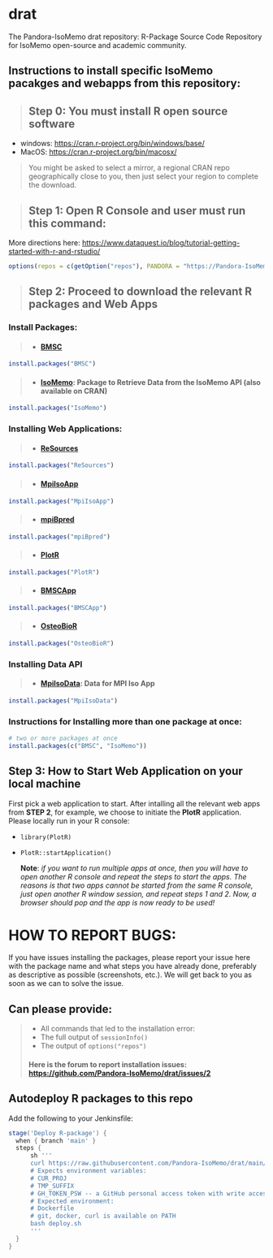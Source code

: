 # drat

The Pandora-IsoMemo drat repository: R-Package Source Code Repository for IsoMemo open-source and academic community.

## Instructions to install specific IsoMemo pacakges and webapps from this repository:
> ## Step 0: You must install R open source software
- windows: https://cran.r-project.org/bin/windows/base/
- MacOS: https://cran.r-project.org/bin/macosx/
> You might be asked to select a mirror, a regional CRAN repo geographically close to you, then just select your region to complete the download.

> ## Step 1: Open R Console and user must run this command: 
More directions here: https://www.dataquest.io/blog/tutorial-getting-started-with-r-and-rstudio/
```r
options(repos = c(getOption("repos"), PANDORA = "https://Pandora-IsoMemo.github.io/drat/"))
```
> ## Step 2: Proceed to download the relevant R packages and Web Apps
### Install Packages:
> - #### [BMSC](https://github.com/Pandora-IsoMemo/drat/issues/5)
```r
install.packages("BMSC")
```
> - #### [IsoMemo](https://github.com/Pandora-IsoMemo/drat/issues/10): Package to Retrieve Data from the IsoMemo API (also available on CRAN)
```r
install.packages("IsoMemo")
```

### Installing Web Applications:
> - #### [ReSources](https://github.com/Pandora-IsoMemo/drat/issues/4)
```r
install.packages("ReSources")
```
> - #### [MpiIsoApp](https://github.com/Pandora-IsoMemo/drat/issues/3)
```r
install.packages("MpiIsoApp")
```
> - #### [mpiBpred](https://github.com/Pandora-IsoMemo/drat/issues/6) 
```r
install.packages("mpiBpred")
```
> - #### [PlotR](https://github.com/Pandora-IsoMemo/drat/issues/7)
```r
install.packages("PlotR")
```
> - #### [BMSCApp](https://github.com/Pandora-IsoMemo/drat/issues/8)
```r
install.packages("BMSCApp")
```
> - #### [OsteoBioR](https://github.com/Pandora-IsoMemo/drat/issues/11)
```r
install.packages("OsteoBioR")
```
### Installing Data API
> - #### [MpiIsoData](https://github.com/Pandora-IsoMemo/drat/issues/12): Data for MPI Iso App
```r
install.packages("MpiIsoData")
```


### Instructions for Installing more than one package at once:
```r
# two or more packages at once
install.packages(c("BMSC", "IsoMemo"))
```

## Step 3: How to Start Web Application on your local machine
First pick a web application to start. After intalling all the relevant web apps from **STEP 2**, for example, we choose to initiate the **PlotR** application. Please locally run in your R console:
- `library(PlotR)` 
- `PlotR::startApplication()`
  
  **Note**: _if you want to run multiple apps at once, then you will have to open another R console and repeat the steps to start the apps. The reasons is that two apps cannot be started from the same R console, just open another R window session, and repeat steps 1 and 2. Now, a browser should pop and the app is now ready to be used!_


# HOW TO REPORT BUGS:

If you have issues installing the packages, please report your issue here with the package name and what steps you have already done, preferably as descriptive as possible (screenshots, etc.). We will get back to you as soon as we can to solve the issue.

## Can please provide:

> - All commands that led to the installation error: 
> - The full output of `sessionInfo()`
> - The output of `options("repos")`
> #### Here is the forum to report installation issues: https://github.com/Pandora-IsoMemo/drat/issues/2



## Autodeploy R packages to this repo

Add the following to your Jenkinsfile:

```groovy
stage('Deploy R-package') {
  when { branch 'main' }
  steps {
      sh '''
      curl https://raw.githubusercontent.com/Pandora-IsoMemo/drat/main/deploy.sh > deploy.sh
      # Expects environment variables:
      # CUR_PROJ
      # TMP_SUFFIX
      # GH_TOKEN_PSW -- a GitHub personal access token with write access to the drat repo
      # Expected environment:
      # Dockerfile
      # git, docker, curl is available on PATH
      bash deploy.sh
      '''
  }
}
```
